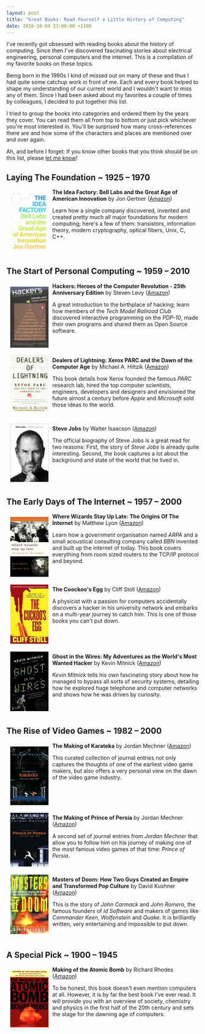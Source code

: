 ```yaml
---
layout: post
title: "Great Books: Read Yourself a Little History of Computing"
date: 2016-10-04 23:00:00 +1100
---
```


I've recently got obsessed with reading books about the history of computing. Since then I've discovered fascinating stories about electrical
engineering, personal computers and the internet. This is a compilation of my favorite books on these topics.

Being born in the 1990s I kind of missed out on many of these and thus I had quite some catchup work in front of me. Each and every book
helped to shape my understanding of our current world and I wouldn't want to miss any of them. Since I had been asked about my favorites a
couple of times by colleagues, I decided to put together this list.

I tried to group the books into categories and ordered them by the years they cover. You can read them all
from top to bottom or just pick whichever you're most interested in. You'll be surprised how many cross-references
there are and how some of the characters and places are mentioned over and over again.

Ah, and before I forget: If you know other books that you think should be on this list, please [let me know](https://twitter.com/damienklinnert)!


## Laying The Foundation ~ 1925 &ndash; 1970

<img src="/images/books/idea_factory.jpg" style="float: left; padding: 10px;" width="100" />

**The Idea Factory: Bell Labs and the Great Age of American Innovation** by Jon Gertner ([Amazon](https://www.amazon.com/Idea-Factory-Great-American-Innovation/dp/0143122797/))

Learn how a single company discovered, invented and created pretty much all major foundations for modern computing; here's a few of them:
transistors, information theory, modern cryptography, optical fibers, Unix, C, C++.

<br style="clear:left" />



## The Start of Personal Computing ~ 1959 &ndash; 2010

<img src="/images/books/hackers_heroes.jpg" style="float: left; padding: 10px;" width="100" />

**Hackers: Heroes of the Computer Revolution - 25th Anniversary Edition** by Steven Levy ([Amazon](https://www.amazon.com/Hackers-Heroes-Computer-Revolution-Anniversary/dp/1449388396/))

A great introduction to the birthplace of hacking; learn how members of the *Tech Model Railroad Club*
discovered interactive programming on the *PDP-10*, made their own programs and shared them as Open Source software.

<br style="clear:left" />



<img src="/images/books/dealers_of_lightning.jpg" style="float: left; padding: 10px;" width="100" />

**Dealers of Lightning: Xerox PARC and the Dawn of the Computer Age** by Michael A. Hiltzik ([Amazon](https://www.amazon.com/Dealers-Lightning-Xerox-PARC-Computer-ebook/dp/B0029PBVCA/))

This book details how Xerox founded the famous *PARC* research lab, hired the top computer scientists, engineers, developers
and designers and envisioned the future almost a century before *Apple* and *Microsoft* sold those ideas to the world.

<br style="clear:left" />



<img src="/images/books/jobs.jpg" style="float: left; padding: 10px;" width="100" />

**Steve Jobs** by Walter Isaacson  ([Amazon](https://www.amazon.com/Steve-Jobs-Walter-Isaacson/dp/1451648537))

The official biography of Steve Jobs is a great read for two reasons: First, the story of *Steve Jobs* is already quite interesting.
Second, the book captures a lot about the background and state of the world that he lived in.

<br style="clear:left" />




## The Early Days of The Internet ~ 1957 &ndash; 2000

<img src="/images/books/where_wizards_stay_up_late.jpg" style="float: left; padding: 10px;" width="100" />

**Where Wizards Stay Up Late: The Origins Of The Internet** by Matthew Lyon ([Amazon](https://www.amazon.com/Where-Wizards-Stay-Up-Late-ebook/dp/B000FC0WP6/))

Learn how a government organisation named *ARPA* and a small acoustical consulting company called *BBN* invented and built up the internet of today.
This book covers everything from room sized routers to the TCP/IP protocol and beyond.

<br style="clear:left" />



<img src="/images/books/cuckoos_egg.jpg" style="float: left; padding: 10px;" width="100" />

**The Coockoo's Egg** by Cliff Stoll ([Amazon](https://www.amazon.com/Cuckoos-Egg-Tracking-Computer-Espionage/dp/1416507787/))

A physicist with a passion for computers accidentally discovers a hacker in his university network and embarks on a multi-year
journey to catch him. This is one of those books you can't put down.

<br style="clear:left" />



<img src="/images/books/ghost_in_the_wires.jpg" style="float: left; padding: 10px;" width="100" />

**Ghost in the Wires: My Adventures as the World's Most Wanted Hacker** by Kevin Mitnick ([Amazon](https://www.amazon.com/Ghost-Wires-Adventures-Worlds-Wanted/dp/0316037729/))

*Kevin Mitnick* tells his own fascinating story about how he managed to bypass all sorts of security systems,
detailing how he explored huge telephone and computer networks and shows how he was driven by curiosity.



<br style="clear:left" />



## The Rise of Video Games ~ 1982 &ndash; 2000

<img src="/images/books/karateka.jpg" style="float: left; padding: 10px;" width="100" />

**The Making of Karateka** by Jordan Mechner ([Amazon](https://www.amazon.com/Making-Karateka-Journals-1982-1985/dp/1480297232/))

This curated collection of journal entries not only captures the thoughts of one of the earliest video game makers,
but also offers a very personal view on the dawn of the video game industry.

<br style="clear:left" />



<img src="/images/books/prince_of_persia.jpg" style="float: left; padding: 10px;" width="100" />

**The Making of Prince of Persia** by Jordan Mechner ([Amazon](https://www.amazon.com/Making-Prince-Persia-Journals-1985/dp/1468093657/))

A second set of journal entries from *Jordan Mechner* that allow you to follow him on his journey of making one of
the most famous video games of that time: *Prince of Persia*.

<br style="clear:left" />



<img src="/images/books/masters_of_doom.jpg" style="float: left; padding: 10px;" width="100" />

**Masters of Doom: How Two Guys Created an Empire and Transformed Pop Culture** by David Kushner ([Amazon](https://www.amazon.com/Masters-Doom-Created-Transformed-Culture/dp/0812972155/))

This is the story of *John Carmack* and *John Romero*, the famous founders of *id Software* and makers of games like
*Commander Keen*, *Wolfenstein* and *Quake*. It is brilliantly written, very entertaining and impossible to put down.

<br style="clear:left" />


## A Special Pick ~ 1900 &ndash; 1945


<img src="/images/books/making_of_bomb.jpg" style="float: left; padding: 10px;" width="100" />

**Making of the Atomic Bomb** by Richard Rhodes ([Amazon](https://www.amazon.com/Making-Atomic-Bomb-Richard-Rhodes-ebook/dp/B008TRU7SQ/))

To be honest, this book doesn't even mention computers at all. However, it is by far the best book I've ever read.
It will provide you with an overview of society, chemistry and physics in the first half of the 20th century and
sets the stage for the dawning age of computers.


<br style="clear:left" />


